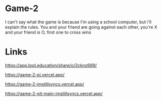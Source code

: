 # Game-2
I can't say what the game is because I'm using a school computer, but i'll explain the rules. You and your friend are going against each other, you're X and your friend is O, first one to cross wins

# Links

https://app.bsd.education/share/o/2cknz689/

https://game-2-pi.vercel.app/

https://game-2-imstillsyncs.vercel.app/

https://game-2-git-main-imstillsyncs.vercel.app/
